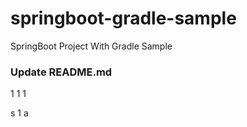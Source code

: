 # springboot-gradle-sample
SpringBoot Project With Gradle Sample

### Update README.md

1
1
1

s
1
a
